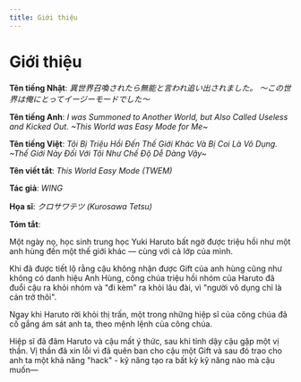```yaml
---
title: Giới thiệu
---
```


# Giới thiệu

__Tên tiếng Nhật__: _異世界召喚されたら無能と言われ追い出されました。
～この世界は俺にとってイージーモードでした～_

__Tên tiếng Anh__: _I was Summoned to Another World, but Also Called Useless and Kicked Out. ~This
World was Easy Mode for Me~_

__Tên tiếng Việt__: _Tôi Bị Triệu Hồi Đến Thế Giới Khác Và Bị Coi Là Vô Dụng. ~Thế Giới Này Đối Với
Tôi Như Chế Độ Dễ Dàng Vậy~_

__Tên viết tắt__: _This World Easy Mode (TWEM)_

__Tác giả__: _WING_

__Họa sĩ__: _クロサワテツ (Kurosawa Tetsu)_

__Tóm tắt__:

Một ngày nọ, học sinh trung học Yuki Haruto bất ngờ được triệu hồi như một anh hùng đến một thế giới
khác — cùng với cả lớp của mình.

Khi đã được tiết lộ rằng cậu không nhận được Gift của anh hùng cũng như không có danh hiệu Anh Hùng,
công chúa triệu hồi nhóm của Haruto đã đuổi cậu ra khỏi nhóm và "đi kèm" ra khỏi lâu đài, vì "người
vô dụng chỉ là cản trở thôi".

Ngay khi Haruto rời khỏi thị trấn, một trong những hiệp sĩ của công chúa đã cố gắng ám sát anh ta,
theo mệnh lệnh của công chúa.

Hiệp sĩ đã đâm Haruto và cậu mất ý thức, sau khi tỉnh dậy cậu gặp một vị thần. Vị thần đã xin lỗi vì
đã quên ban cho cậu một Gift và sau đó trao cho anh ta một khả năng "hack" - kỹ năng tạo ra bất kỳ
kỹ năng nào mà cậu muốn—
